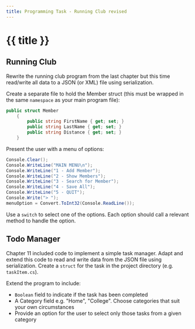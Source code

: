 ```yaml
---
title: Programming Task - Running Club revised
---
```


# {{ title }}

## Running Club

Rewrite the running club program from the last chapter but this time read/write all data to a JSON (or XML) file using serialization.

Create a separate file to hold the Member struct (this must be wrapped in the same `namespace` as your main program file):

```cs
public struct Member
    {
        public string FirstName { get; set; }
        public string LastName { get; set; }
        public string Distance { get; set; }
    }
```

Present the user with a menu of options:

```cs
Console.Clear();
Console.WriteLine("MAIN MENU\n");
Console.WriteLine("1 - Add Member");
Console.WriteLine("2 - Show Members");
Console.WriteLine("3 - Search for Member");
Console.WriteLine("4 - Save All");
Console.WriteLine("5 - QUIT");
Console.Write("> ");
menuOption = Convert.ToInt32(Console.ReadLine());
```

Use a `switch` to select one of the options.  Each option should call a relevant method to handle the option.

## Todo Manager

Chapter 11 included code to implement a simple task manager.  Adapt and extend this code to read and write data from the JSON file using serialization.  Create a `struct` for the task in the project directory (e.g. `taskItem.cs`).

Extend the program to include:

- `Boolean` field to indicate if the task has been completed
- A Category field e.g. "Home", "College".  Choose categories that suit your own circumstances
- Provide an option for the user to select only those tasks from a given category
